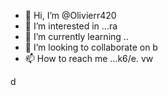 - 👋 Hi, I’m @Olivierr420
- 👀 I’m interested in ...ra
- 🌱 I’m currently learning ..
- 💞️ I’m looking to collaborate on b
- 📫 How to reach me ...k6/e.
vw
<!--t
olivierr420/olivierr420 is a ✨ special ✨ repository because its `README.md` (this file) appears on your GitHub profile.
You can click the Preview link to take a look at your changes.
--->d

